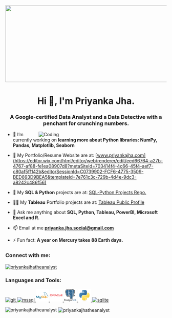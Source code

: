 
<img src="https://drive.google.com/uc?export=view&id=1CAMDliFVQ_wKYQFen1ZLJziImIPnXcmY" width="840" height="240" allow="autoplay">
<h1 align="center">Hi 👋, I'm Priyanka Jha.</h1>
<h3 align="center">A Google-certified Data Analyst and a Data Detective with a penchant for crunching numbers.</h3>
<img align="right" alt="Coding" width="400" src="https://cdn.dribbble.com/users/2646423/screenshots/5507196/computer.gif">

- 🔭 I’m currently working on **learning more about Python libraries: NumPy, Pandas, Matplotlib, Seaborn**

- 📝 My Portfolio/Resume Website are at: [www.priyankajha.com](https://editor.wix.com/html/editor/web/renderer/edit/eed66764-a27b-4767-af88-fe1ea08907d8?metaSiteId=703414f4-4c66-45f4-aef7-c80af5ff142b&editorSessionId=C0739902-FCF6-4775-3509-BED893D9BEA5&templateId=7e761c3c-729b-4d4e-9dc3-a8242c486f56)

- 🌱 My **SQL & Python** projects are at: [SQL-Python Projects Repo.](https://github.com/PriyankaJhaTheAnalyst/Portfolio-Projects)

- 👨‍💻 My **Tableau** Portfolio projects are at: [Tableau Public Profile](https://public.tableau.com/app/profile/priyankajhatheanalyst)

- 💬 Ask me anything about **SQL, Python, Tableau, PowerBI, Microsoft Excel and R.**

- 📫 Email at me **priyanka.jha.social@gmail.com**

- ⚡ Fun fact: **A year on Mercury takes 88 Earth days.**

<h3 align="left">Connect with me:</h3>
<p align="left">
<a href="https://linkedin.com/in/priyankajhatheanalyst" target="blank"><img align="center" src="https://raw.githubusercontent.com/rahuldkjain/github-profile-readme-generator/master/src/images/icons/Social/linked-in-alt.svg" alt="priyankajhatheanalyst" height="30" width="40" /></a>
</p>

<h3 align="left">Languages and Tools:</h3>
<p align="left"> <a href="https://git-scm.com/" target="_blank"> <img src="https://www.vectorlogo.zone/logos/git-scm/git-scm-icon.svg" alt="git" width="40" height="40"/> </a> <a href="https://www.microsoft.com/en-us/sql-server" target="_blank"> <img src="https://www.svgrepo.com/show/303229/microsoft-sql-server-logo.svg" alt="mssql" width="40" height="40"/> </a> <a href="https://www.mysql.com/" target="_blank"> <img src="https://raw.githubusercontent.com/devicons/devicon/master/icons/mysql/mysql-original-wordmark.svg" alt="mysql" width="40" height="40"/> </a> <a href="https://www.oracle.com/" target="_blank"> <img src="https://raw.githubusercontent.com/devicons/devicon/master/icons/oracle/oracle-original.svg" alt="oracle" width="40" height="40"/> </a> <a href="https://www.postgresql.org" target="_blank"> <img src="https://raw.githubusercontent.com/devicons/devicon/master/icons/postgresql/postgresql-original-wordmark.svg" alt="postgresql" width="40" height="40"/> </a> <a href="https://www.python.org" target="_blank"> <img src="https://raw.githubusercontent.com/devicons/devicon/master/icons/python/python-original.svg" alt="python" width="40" height="40"/> </a> <a href="https://www.sqlite.org/" target="_blank"> <img src="https://www.vectorlogo.zone/logos/sqlite/sqlite-icon.svg" alt="sqlite" width="40" height="40"/> </a> </p>

<p><img align="left" src="https://github-readme-stats.vercel.app/api/top-langs?username=priyankajhatheanalyst&show_icons=true&locale=en&layout=compact" alt="priyankajhatheanalyst" /></p>

<p>&nbsp;<img align="center" src="https://github-readme-stats.vercel.app/api?username=priyankajhatheanalyst&show_icons=true&locale=en" alt="priyankajhatheanalyst" /></p>
